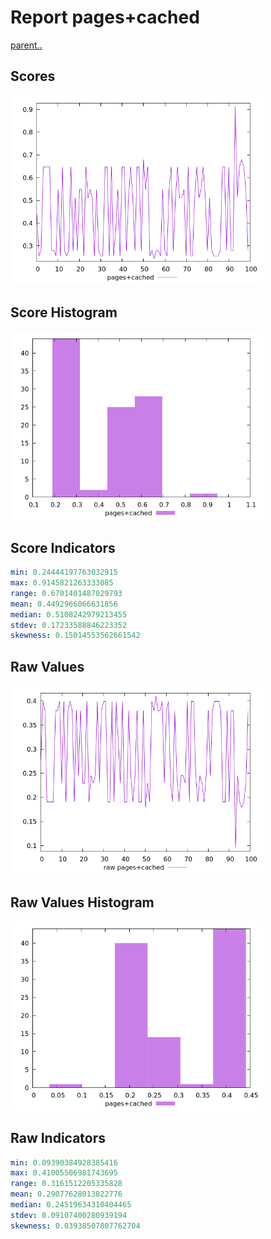 # Report pages+cached

[parent..](./..)  


## Scores

![score](./score.png)  

## Score Histogram

![hist](./hist.png)  

## Score Indicators

```yaml
min: 0.24444197763032915
max: 0.9145821263333085
range: 0.6701401487029793
mean: 0.4492966066631856
median: 0.5108242979213455
stdev: 0.17233588846223352
skewness: 0.15014553562661542

```

## Raw Values

![raw](./raw.png)  

## Raw Values Histogram

![raw hist](./raw_hist.png)  

## Raw Indicators

```yaml
min: 0.09390384928385416
max: 0.41005506981743695
range: 0.3161512205335828
mean: 0.29077628013822776
median: 0.24519634310404465
stdev: 0.09107400280939194
skewness: 0.03938507807762704

```

<style>
  img {
    max-width: 80%;
  }
</style>
      
